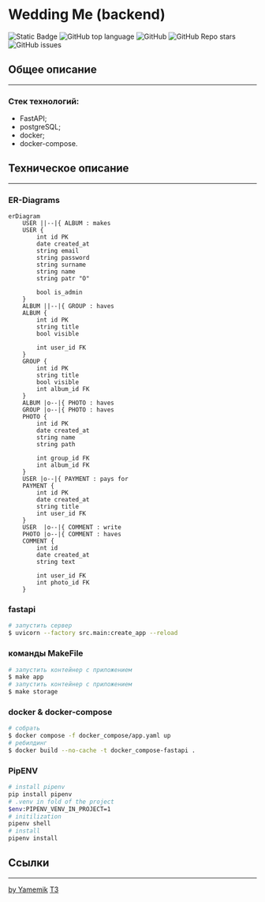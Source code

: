 ﻿# Wedding Me (backend)

![Static Badge](https://img.shields.io/badge/Yamemik-WeddingMe-template)
![GitHub top language](https://img.shields.io/github/languages/top/Yamemik/wedding-me)
![GitHub](https://img.shields.io/github/license/Yamemik/wedding-me)
![GitHub Repo stars](https://img.shields.io/github/stars/Yamemik/wedding-me)
![GitHub issues](https://img.shields.io/github/issues/Yamemik/wedding-me)


## Общее описание
_____

### Стек технологий:
  - FastAPI;
  - postgreSQL;
  - docker;
  - docker-compose.


## Техническое описание
_____

### ER-Diagrams
```mermaid
erDiagram
    USER ||--|{ ALBUM : makes    
    USER {
        int id PK
        date created_at
        string email
        string password
        string surname                
        string name                
        string patr "O"
		
        bool is_admin
    }
    ALBUM ||--|{ GROUP : haves
    ALBUM {
        int id PK
        string title
        bool visible
		
        int user_id FK       
    }
	GROUP {
        int id PK
        string title
        bool visible
        int album_id FK       
	}
	ALBUM |o--|{ PHOTO : haves
	GROUP |o--|{ PHOTO : haves
    PHOTO {
        int id PK
        date created_at
        string name
        string path
        
        int group_id FK
        int album_id FK
    }	
    USER |o--|{ PAYMENT : pays for    
	PAYMENT {
        int id PK
        date created_at
		string title
        int user_id FK       
	}
    USER  |o--|{ COMMENT : write
    PHOTO |o--|{ COMMENT : haves    
	COMMENT {
		int id
		date created_at
		string text
		
        int user_id FK       
        int photo_id FK       
	}
```

### fastapi
```bash
# запустить сервер
$ uvicorn --factory src.main:create_app --reload
```

### команды MakeFile
```bash
# запустить контейнер с приложением
$ make app
# запустить контейнер с приложением
$ make storage
```

### docker & docker-compose
```bash
# собрать
$ docker compose -f docker_compose/app.yaml up
# ребилдинг
$ docker build --no-cache -t docker_compose-fastapi .
```

### PipENV
```bash
# install pipenv
pip install pipenv
# .venv in fold of the project
$env:PIPENV_VENV_IN_PROJECT=1
# initilization
pipenv shell
# install
pipenv install
```


## Ссылки
_____
[by Yamemik](https://github.com/Yamemik)
[ТЗ](https://docs.google.com/document/d/1KUIepvxzV8rNgzTm7u0jYfLznHQ3HfmMgL96vpWOmVI/edit?usp=sharing)
